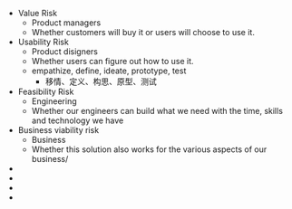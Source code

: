 - Value Risk
	- Product managers
	- Whether customers will buy it or users will choose to use it.
- Usability Risk
	- Product disigners
	- Whether users can figure out how to use it.
	- empathize, define, ideate, prototype, test
		- 移情、定义、构思、原型、测试
- Feasibility Risk
	- Engineering
	- Whether our engineers can build what we need with the time, skills and technology we have
- Business viability risk
	- Business
	- Whether this solution also works for the various aspects of our business/
-
-
-
-